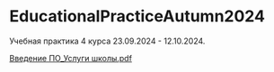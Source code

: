 # EducationalPracticeAutumn2024
Учебная практика 4 курса 23.09.2024 - 12.10.2024.

[Введение ПО_Услуги школы.pdf](https://github.com/user-attachments/files/17320243/_.pdf)
